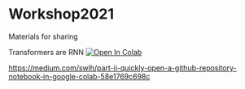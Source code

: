 # Workshop2021
 Materials for sharing

Transformers are RNN [![Open In Colab](https://colab.research.google.com/assets/colab-badge.svg)](http://colab.research.google.com/github/patoalejor/Workshop2021/blob/main/Transformers_are_RNNs.ipynb)


https://medium.com/swlh/part-ii-quickly-open-a-github-repository-notebook-in-google-colab-58e1769c698c
